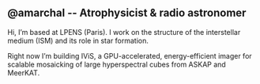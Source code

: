 ## @amarchal -- Atrophysicist & radio astronomer

Hi, I’m based at LPENS (Paris). I work on the structure of the interstellar medium (ISM) and its role in star formation.

Right now I’m building IViS, a GPU-accelerated, energy-efficient imager for scalable mosaicking of large hyperspectral cubes from ASKAP and MeerKAT.

<!--
**antoinemarchal/antoinemarchal** is a ✨ _special_ ✨ repository because its `README.md` (this file) appears on your GitHub profile.

Here are some ideas to get you started:

- 🔭 I’m currently working on ...
- 🌱 I’m currently learning ...
- 👯 I’m looking to collaborate on ...
- 🤔 I’m looking for help with ...
- 💬 Ask me about ...
- 📫 How to reach me: ...
- 😄 Pronouns: ...
- ⚡ Fun fact: ...
-->
